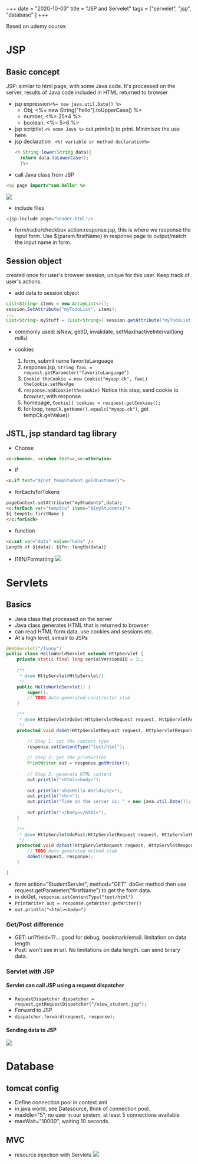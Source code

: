 +++ 
date = "2020-10-03"
title = "JSP and Servelet"
tags = ["servelet", "jsp", "database" ]
+++


Based on udemy course: 
# JSP
## Basic concept

JSP: similar to html page, with some Java code. It's processed on the server, results of Java code included in HTML returned to browser
- jsp expression``` <%= new java.util.Date() %> ```
  - Obj, <%= new String("hello").toUpperCase() %>
  - number, <%= 25*4 %>
  - boolean, <%= 5>6 %>
- jsp scriptlet ```<% some Java %>```  out.println() to print. Minimisze the use here.
- jsp declaration ``` <%! variable or method declaration%>```
    ```java
   <% String lower(String data){
      return data.toLowerCase();
      }%>
    ```
- call Java class from JSP 
```java
<%@ page import="com.hello" %>
```
![](https://i.imgur.com/GtBsbsR.png)
- include files
```java
<jsp:include page="header.html"/>
```

- form/radio/checkbox
action:response.jsp, this is where we response the input form. Use ${param.firstName} in response page to output/match the input name in form.

## Session object
created once for user's browser session, unique for this user. Keep track of user's actions.
- add data to session object
```java
List<String> items = new ArrayList<>();
session.SetAttribute("myTodoList", items);
...
List<String> myStuff = (List<String>) session.getAttribute("myTodoList);

```
- commonly used: isNew, getID, invalidate, setMaxInactiveInterval(long mills)

- cookies
  1. form, submit name favoriteLanguage
  2. response.jsp, ```String favL = request.getParameter("favoriteLanguage")```
  3. ```Cookie theCookie = new Cookie("myapp.ck", favL)  theCookie.setMaxAge```
  4. ```response.addCookie(theCookie)``` Notice this step, send cookie to *browser*, with response.
  5. homepage, ```Cookie[] cookies = resquest.getCookies();```
  6. for loop, ```tempCk.getName().equals("myapp.ck")```, get tempCk.getValue()

## JSTL, jsp standard tag library
- Choose
```html
<c:choose>, <c:when test=>,<c:otherwise>
```
- if
```html
<c:if test="${not tempStudent.goldCustomer}">
```
- forEach/forTokens
```html
pageContext.setAttribute("myStudents",data);
<c:forEach var="tempStu" items="${myStudnets}">
${ tempStu.firstName }
</c:forEach>
```
- function
```html
<c:set var="data" value="haha" />
Length of ${data}: ${fn: length(data)}
```
- I18N/Formatting
![](https://i.imgur.com/bmJZ7be.png)

# Servlets
## Basics
- Java class that processed on the server
- Java class generates HTML that is returned to browser
- can read HTML form data, use cookies and sessions etc.
- At a high level, simialr to JSPs
```java
@WebServlet("/funny")
public class HelloWorldServlet extends HttpServlet {
	private static final long serialVersionUID = 1L;
       
    /**
     * @see HttpServlet#HttpServlet()
     */
    public HelloWorldServlet() {
        super();
        // TODO Auto-generated constructor stub
    }

	/**
	 * @see HttpServlet#doGet(HttpServletRequest request, HttpServletResponse response)
	 */
	protected void doGet(HttpServletRequest request, HttpServletResponse response) throws ServletException, IOException {

		// Step 1: set the content type
		response.setContentType("text/html");
		
		// Step 2: get the printwriter
		PrintWriter out = response.getWriter();
		
		// Step 3: generate HTML content
		out.println("<html><body>");
		
		out.println("<h2>Hello World</h2>");
		out.println("<hr>");
		out.println("Time on the server is: " + new java.util.Date());
		
		out.println("</body></html>");
	}   
	
	/**
	 * @see HttpServlet#doPost(HttpServletRequest request, HttpServletResponse response)
	 */
	protected void doPost(HttpServletRequest request, HttpServletResponse response) throws ServletException, IOException {
		// TODO Auto-generated method stub
		doGet(request, response);
	}

}

```
- form action="StudentServlet", method="GET". doGet method then use request.getParameter("firstName") to get the form data. 
- in doGet, ```response.setContentType("text/html")```
- ```PrintWriter out = response.getWriter.getWriter()```
- ```out.println("<html><body>")```

### Get/Post difference
- GET: url?field=1?... good for debug, bookmark/email. limitation on data length.
- Post: won't see in url. No limitations on data length. can send binary data.

### Servlet with JSP
#### Servlet can call JSP using a request dispatcher
- ```RequestDispatcher dispatcher = request.getRequestDispatcher("/view_student.jsp");```
- Forward to JSP
- ```dispatcher.forward(request, response);```

#### Sending data to JSP
![](https://i.imgur.com/K6ieDeE.png)

# Database
## tomcat config
- Define connection pool in context.xml
- in java world, see Datasource, think of connection pool.
- maxIdle="5", no user in our system, at least 5 connections available 
- maxWait="10000", waiting 10 seconds.

## MVC
- resource injection with Servlets
![](https://i.imgur.com/UdLhHOd.png)




